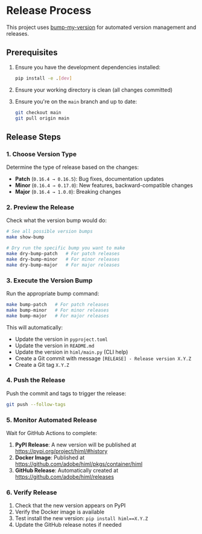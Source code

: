 # Release Process

This project uses [bump-my-version](https://github.com/callowayproject/bump-my-version) for automated version management and releases.

## Prerequisites

1. Ensure you have the development dependencies installed:
   ```bash
   pip install -e .[dev]
   ```

2. Ensure your working directory is clean (all changes committed)

3. Ensure you're on the `main` branch and up to date:
   ```bash
   git checkout main
   git pull origin main
   ```

## Release Steps

### 1. Choose Version Type

Determine the type of release based on the changes:
- **Patch** (`0.16.4 → 0.16.5`): Bug fixes, documentation updates
- **Minor** (`0.16.4 → 0.17.0`): New features, backward-compatible changes
- **Major** (`0.16.4 → 1.0.0`): Breaking changes

### 2. Preview the Release

Check what the version bump would do:
```bash
# See all possible version bumps
make show-bump

# Dry run the specific bump you want to make
make dry-bump-patch   # For patch releases
make dry-bump-minor   # For minor releases
make dry-bump-major   # For major releases
```

### 3. Execute the Version Bump

Run the appropriate bump command:
```bash
make bump-patch   # For patch releases
make bump-minor   # For minor releases
make bump-major   # For major releases
```

This will automatically:
- Update the version in `pyproject.toml`
- Update the version in `README.md`
- Update the version in `himl/main.py` (CLI help)
- Create a Git commit with message `[RELEASE] - Release version X.Y.Z`
- Create a Git tag `X.Y.Z`

### 4. Push the Release

Push the commit and tags to trigger the release:
```bash
git push --follow-tags
```

### 5. Monitor Automated Release

Wait for GitHub Actions to complete:
1. **PyPI Release**: A new version will be published at https://pypi.org/project/himl/#history
2. **Docker Image**: Published at https://github.com/adobe/himl/pkgs/container/himl
3. **GitHub Release**: Automatically created at https://github.com/adobe/himl/releases

### 6. Verify Release

1. Check that the new version appears on PyPI
2. Verify the Docker image is available
3. Test install the new version: `pip install himl==X.Y.Z`
4. Update the GitHub release notes if needed

